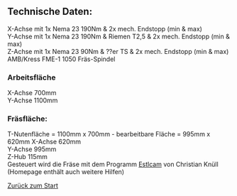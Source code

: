 ## Technische Daten:
X-Achse mit 1x Nema 23 190Nm & 2x mech. Endstopp (min & max)  
Y-Achse mit 1x Nema 23 190Nm & Riemen T2,5 & 2x mech. Endstopp (min & max)  
Z-Achse mit 1x Nema 23 90Nm & ??er TS & 2x mech. Endstopp (min & max)  
AMB/Kress FME-1 1050 Fräs-Spindel
### Arbeitsfläche
X-Achse 700mm  
Y-Achse 1100mm  


### Fräsfläche:
T-Nutenfläche = 1100mm x 700mm - bearbeitbare Fläche = 995mm x 620mm
X-Achse 620mm  
Y-Achse 995mm  
Z-Hub 115mm  
Gesteuert wird die Fräse mit dem Programm [Estlcam](https://www.estlcam.de/) von Christian Knüll (Homepage enthält auch weitere Hilfen)

[Zurück zum Start](https://makerspace-wi.github.io/Project-CNC-3/)